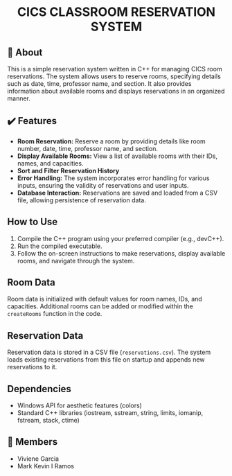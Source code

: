 
# <p align="center"> CICS CLASSROOM RESERVATION SYSTEM </p>

<p align="center">
  <a href="https://coronasafe.network">
    <picture>
      <source media="(prefers-color-scheme: dark)" srcset="./care/static/images/logos/light-logo.svg">
    
  </a>
</p>

## 🎯 About
This is a simple reservation system written in C++ for managing CICS room reservations. The system allows users to reserve rooms, specifying details such as date, time, professor name, and section. It also provides information about available rooms and displays reservations in an organized manner.


## ✔️ Features
- **Room Reservation:** Reserve a room by providing details like room number, date, time, professor name, and section.
- **Display Available Rooms:** View a list of available rooms with their IDs, names, and capacities.
- **Sort and Filter Reservation History**
- **Error Handling:** The system incorporates error handling for various inputs, ensuring the validity of reservations and user inputs.
- **Database Interaction:** Reservations are saved and loaded from a CSV file, allowing persistence of reservation data.


## How to Use

1. Compile the C++ program using your preferred compiler (e.g., devC++).
2. Run the compiled executable.
3. Follow the on-screen instructions to make reservations, display available rooms, and navigate through the system.


## Room Data

Room data is initialized with default values for room names, IDs, and capacities. Additional rooms can be added or modified within the `createRooms` function in the code.

## Reservation Data

Reservation data is stored in a CSV file (`reservations.csv`). The system loads existing reservations from this file on startup and appends new reservations to it.

## Dependencies

- Windows API for aesthetic features (colors)
- Standard C++ libraries (iostream, sstream, string, limits, iomanip, fstream, stack, ctime)

>

## 👥 Members

- Viviene Garcia
- Mark Kevin I Ramos
